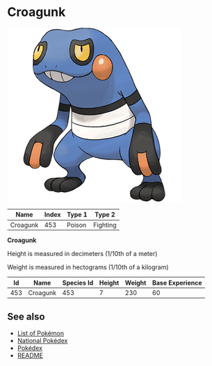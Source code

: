 # Croagunk


![Croagunk](images/453.png)

| **Name** | **Index** | **Type 1** | **Type 2** |
|----|----|----|----|
| Croagunk | 453 | Poison | Fighting  |

**Croagunk** 


Height is measured in decimeters (1/10th of a meter)

Weight is measured in hectograms (1/10th of a kilogram)

| **Id** | **Name** | **Species Id** | **Height** | **Weight** | **Base Experience** |
|--------|----------|----------------|------------|------------|---------------------|
| 453 | Croagunk | 453 | 7 | 230 | 60 |


## See also

- [List of Pokémon](../pokemon.md)
- [National Pokédex](../national_pokedex.md)
- [Pokédex](../pokedex.md)
- [README](../README.md)

